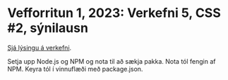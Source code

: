 # Vefforritun 1, 2023: Verkefni 5, CSS #2, sýnilausn

[Sjá lýsingu á verkefni](https://github.com/vefforritun/vef1-2023-v5).

Setja upp Node.js og NPM og nota til að sækja pakka.
Nota tól fengin af NPM.
Keyra tól í vinnuflæði með package.json.
